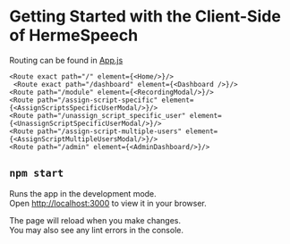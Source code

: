 # Getting Started with the Client-Side of HermeSpeech

Routing can be found in [App.js](src/App.js)

```
<Route exact path="/" element={<Home/>}/>
 <Route exact path="/dashboard" element={<Dashboard />}/>
<Route path="/module" element={<RecordingModal/>}/>
<Route path="/assign-script-specific" element={<AssignScriptsSpecificUserModal/>}/>
<Route path="/unassign_script_specific_user" element={<UnassignScriptSpecificUserModal/>}/>
<Route path="/assign-script-multiple-users" element={<AssignScriptMultipleUsersModal/>}/>
<Route path="/admin" element={<AdminDashboard/>}/>
```

## `npm start`

Runs the app in the development mode.\
Open [http://localhost:3000](http://localhost:3000) to view it in your browser.

The page will reload when you make changes.\
You may also see any lint errors in the console.
